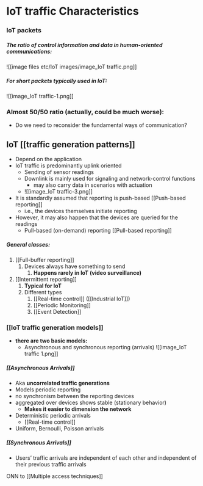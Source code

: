 # IoT traffic Characteristics
### IoT packets
##### The ratio of control information and data in human-oriented communications:
![[image files etc/IoT images/image_IoT traffic.png]]
##### For short packets typically used in IoT:
![[image_IoT traffic-1.png]]
### Almost 50/50 ratio (**actually, could be much worse**):
- Do we need to reconsider the fundamental ways of communication?

## IoT [[traffic generation patterns]]
- Depend on the application
- IoT traffic is predominantly uplink oriented
	- Sending of sensor readings
	- Downlink is mainly used for signaling and network-control functions
		- may also carry data in scenarios with actuation
	- ![[image_IoT traffic-3.png]]
- It is standardly assumed that reporting is push-based [[Push-based reporting]]
	- i.e., the devices themselves initiate reporting
- However, it may also happen that the devices are queried for the readings
	- Pull-based (on-demand) reporting [[Pull-based reporting]]
##### General classes:
1. [[Full-buffer reporting]]
	1. Devices always have something to send
		1. **Happens rarely in IoT (video surveillance)**
2. [[Intermittent reporting]]
	1. **Typical for IoT**
	2. Different types
		1. [[Real-time control]] ([[Industrial IoT]])
		2. [[Periodic Monitoring]]
		3. [[Event Detection]]

### [[IoT traffic generation models]]
- **there are two basic models:**
	- Asynchronous and synchronous reporting (arrivals)
![[image_IoT traffic 1.png]]
##### [[Asynchronous Arrivals]]
- Aka **uncorrelated traffic generations** 
- Models periodic reporting
- no synchronism between the reporting devices
- aggregated over devices shows stable (stationary behavior)
	- **Makes it easier to dimension the network**
- Deterministic periodic arrivals
	- [[Real-time control]]
- Uniform, Bernoulli, Poisson arrivals

##### [[Synchronous Arrivals]]
- Users’ traffic arrivals are independent of each other and independent of their previous traffic arrivals

ONN to [[Multiple access techniques]]
